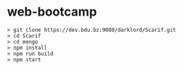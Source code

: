 # web-bootcamp


```
> git clone https://dev.bdu.bz:9080/darklord/Scarif.git
> cd Scarif
> cd mongo
> npm install
> npm run build
> npm start

```
